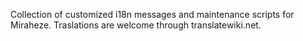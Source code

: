 Collection of customized i18n messages and maintenance scripts for Miraheze. Traslations are welcome through translatewiki.net.
